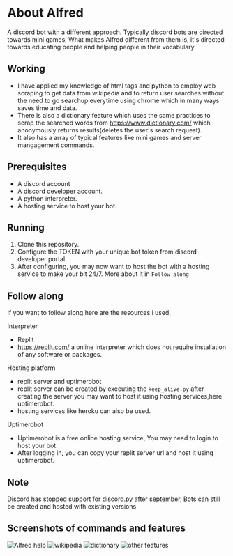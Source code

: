 # About Alfred
A discord bot with a different approach.
Typically discord bots are directed towards mini games, What makes Alfred different from them is, it's directed towards educating people and helping people in their vocabulary.

## Working
- I have applied my knowledge of html tags and python to employ web scraping to get data from wikipedia and to return user searches without the need to go searchup everytime using chrome which in many ways saves time and data.
- There is also a dictionary feature which uses the same practices to scrap the searched words from https://www.dictionary.com/  which anonymously returns results(deletes the user's search request).
- It also has a array of typical features like mini games and server mangagement commands.

## Prerequisites

- A discord account
- A discord developer account.
- A python interpreter.
- A hosting service to host your bot.

## Running

1. Clone this repository.
2. Configure the TOKEN with your unique bot token from discord developer portal.
3. After configuring, you may now want to host the bot with a hosting service to make your bit 24/7. More about it in `Follow along`
## Follow along

If you want to follow along here are the resources i used,

Interpreter

- Replit
- https://replit.com/ a online interpreter which does not require installation of any software or packages.

Hosting platform

- replit server and uptimerobot
- replit server can be created by executing the `keep_alive.py`
after creating the server you may want to host it using hosting services,here uptimerobot.
- hosting services like heroku can also be used.

Uptimerobot

- Uptimerobot is a free online hosting service, You may need to login to host your bot.
- After logging in, you can copy your replit server url and host it using uptimerobot. 

## Note

Discord has stopped support for discord.py after september, Bots can still be created and hosted with existing versions

## Screenshots of commands and features
![Alfred help](https://user-images.githubusercontent.com/91333786/143684378-e0ad761a-f8b7-4414-8d26-e8464d3f1f40.jpg)
![wikipedia](https://user-images.githubusercontent.com/91333786/143684472-87e36c75-2fd8-4e0d-ac9c-91cd33623306.jpg)
![dictionary](https://user-images.githubusercontent.com/91333786/143685197-bbadd1c7-a38d-4341-9b69-49066efe5be3.jpg)
![other features](https://user-images.githubusercontent.com/91333786/143685429-14e3434a-d198-409b-892f-d621a6cd36de.jpg)


